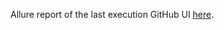 Allure report of the last execution GitHub UI [here](https://github.com/Leontievna/UIAutomationDB/actions/runs/$GITHUB_RUN_ID/artifacts/allure-report/index.html).
